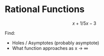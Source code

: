# Rational Functions
$$ {x + 1}/{5x - 3} $$

Find:
- Holes / Asymptotes (probably asymptote)
- What function approaches as x → ∞
